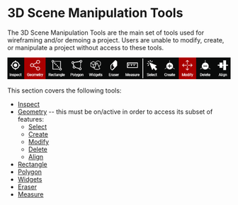 # 3D Scene Manipulation Tools

The 3D Scene Manipulation Tools are the main set of tools used for wireframing and/or demoing a project. Users are unable to modify, create, or manipulate a project without access to these tools.

![In this image, the Geometry panel is on/active](../.gitbook/assets/3d-scene-manipulation-tools.png)

This section covers the following tools:

* [Inspect](inspect.md)
* [Geometry](geometry/) -- this must be on/active in order to access its subset of features:
  * [Select](geometry/select.md)
  * [Create](geometry/create.md)
  * [Modify](geometry/modify.md)
  * [Delete](geometry/delete.md)
  * [Align](geometry/align.md)
* [Rectangle](rectangle.md)
* [Polygon](polygon.md)
* [Widgets](select.md)
* [Eraser](eraser-1.md)
* [Measure](measure.md)



